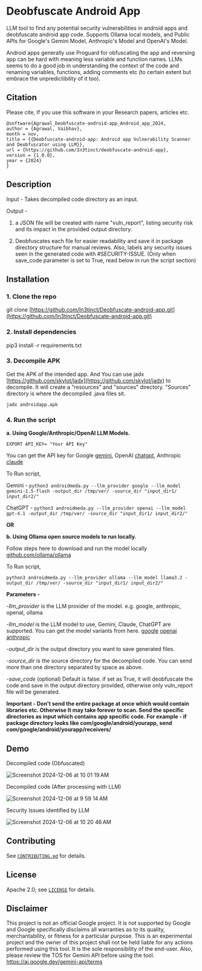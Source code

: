 # Deobfuscate Android App

LLM tool to find any potential security vulnerabilities in android apps and deobfuscate android app code. Supports Ollama local models, and Public APIs for Google's Gemini Model, Anthropic's Model and OpenAI's Model.

Android apps generally use Proguard for obfuscating the app and reversing app can be hard with meaning less variable and function names. LLMs seems to do a good job in understanding the context of the code and renaming variables, functions, adding comments etc (to certain extent but embrace the unpredictibility of it too).

## Citation
Please cite, If you use this software in your Research papers, articles etc.

```
@software{Agrawal_Deobfuscate-android-app_Android_app_2024,
author = {Agrawal, Vaibhav},
month = nov,
title = {{Deobfuscate-android-app: Android app Vulnerability Scanner and Deobfuscator using LLM}},
url = {https://github.com/In3tinct/deobfuscate-android-app},
version = {1.0.0},
year = {2024}
}
```

## Description

Input - Takes decompiled code directory as an input.

Output -

1) a JSON file will be created with name "vuln_report", listing security risk and its impact in the provided output directory.

2) Deobfuscates each file for easier readability and save it in package directory structure for manual reviews. Also, labels any security issues seen in the generated code with #SECURITY-ISSUE. (Only when save_code parameter is set to True, read below in run the script section)

## Installation

### 1. Clone the repo

git clone [https://github.com/In3tinct/Deobfuscate-android-app.git](https://github.com/In3tinct/Deobfuscate-android-app.git)

### 2. Install dependencies 

pip3 install -r requirements.txt

### 3. Decompile APK

Get the APK of the intended app. And You can use jadx [https://github.com/skylot/jadx](https://github.com/skylot/jadx) to decompile.
It will create a "resources" and "sources" directory. "Sources" directory is where the decompiled .java files sit.

`jadx androidapp.apk`

### 4. Run the script 

**a. Using Google/Anthropic/OpenAI LLM Models.**

`EXPORT API_KEY= "Your API Key"`

You can get the API key for Google [gemini](https://ai.google.dev/), OpenAI [chatgpt](https://platform.openai.com/settings/organization/api-keys), Anthropic [claude](https://console.anthropic.com/settings/keys)

To Run script, 

Gemini - `python3 androidmeda.py --llm_provider google --llm_model gemini-1.5-flash -output_dir /tmp/ver/ -source_dir "input_dir1/ input_dir2/"`

ChatGPT - `python3 androidmeda.py --llm_provider openai --llm_model gpt-4.1 -output_dir /tmp/ver/ -source_dir "input_dir1/ input_dir2/"`

**OR**

**b. Using Ollama open source models to run locally.**

Follow steps here to download and run the model locally [github.com/ollama/ollama](https://github.com/ollama/ollama) 

To Run script, 

`python3 androidmeda.py --llm_provider ollama --llm_model llama3.2 -output_dir /tmp/ver/ -source_dir "input_dir1/ input_dir2/"`

**Parameters -** 

*-llm_provider* is the LLM provider of the model. e.g. google, anthropic, openaI, ollama 

*-llm_model* is the LLM model to use, Gemini, Claude, ChatGPT are supported. You can get the model variants from here. 
[google](https://ai.google.dev/gemini-api/docs/models/gemini#model-variations)
[openai](https://docs.anthropic.com/en/docs/about-claude/models/overview#model-names)
[anthropic](https://platform.openai.com/docs/models/)

*-output_dir* is the output directory you want to save generated files.

*-source_dir* is the source directory for the decompiled code. You can send more than one directory separated by space as above.

*-save_code* (optional) Default is false. if set as True, it will deobfuscate the code and save in the output directory provided, otherwise only vuln_report file will be generated.

**Important - Don't send the entire package at once which would contain libraries etc. Otherwise It may take forever to scan. Send the specific directories as input which contains app specific code. For example - if package directory looks like com/google/android/yourapp, send com/google/android/yourapp/receivers/**

## Demo

Decompiled code (Obfuscated)

![Screenshot 2024-12-06 at 10 01 19 AM](https://github.com/user-attachments/assets/37cd1454-6187-4027-8b34-1546fc9921b9)

Decompiled code (After processing with LLM)

![Screenshot 2024-12-06 at 9 59 14 AM](https://github.com/user-attachments/assets/a9c8d34d-3a24-4f64-819a-b908a8dc815f)

Security Issues identified by LLM

![Screenshot 2024-12-06 at 10 20 46 AM](https://github.com/user-attachments/assets/bba67dd9-69e8-4323-b696-203a232a33cd)

## Contributing

See [`CONTRIBUTING.md`](docs/CONTRIBUTING.md) for details.

## License

Apache 2.0; see [`LICENSE`](LICENSE) for details.

## Disclaimer

This project is not an official Google project. It is not supported by
Google and Google specifically disclaims all warranties as to its quality,
merchantability, or fitness for a particular purpose. 
This is an experimental project and the owner of this project shall not be held liable for any actions performed using this tool. It is the sole responsibility of the end-user.
Also, please review the TOS for Gemini API before using the tool. https://ai.google.dev/gemini-api/terms
